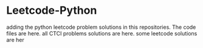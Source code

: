 # Leetcode-Python
adding the python leetcode problem solutions in this repositories. 
The code files are here.
all CTCI problems solutions are here.
some leetcode solutions are her




























































































































































































































































































































































































































































































































































































































































